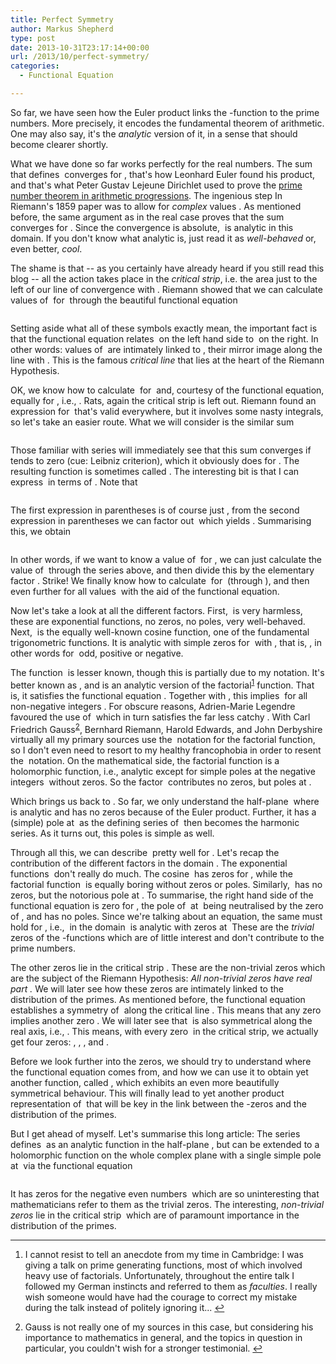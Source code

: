 ```yaml
---
title: Perfect Symmetry
author: Markus Shepherd
type: post
date: 2013-10-31T23:17:14+00:00
url: /2013/10/perfect-symmetry/
categories:
  - Functional Equation

---
```

So far, we have seen how the Euler product links the <span class='MathJax_Preview'><img src='http://localhost:8885/riemannhypothesis.info/wp-content/plugins/latex/cache/tex_3c22ba7aade15ea2b2852cd51bb4d6d4.gif' style='vertical-align: middle; border: none; ' class='tex' alt="" /></span>-function to the prime numbers. More precisely, it encodes the fundamental theorem of arithmetic. One may also say, it's the _analytic_ version of it, in a sense that should become clearer shortly.

What we have done so far works perfectly for the real numbers. The sum <span class='MathJax_Preview'><img src='http://localhost:8885/riemannhypothesis.info/wp-content/plugins/latex/cache/tex_19a97ba2e107df01d3324f0e09e8860f.gif' style='vertical-align: middle; border: none; ' class='tex' alt="" /></span> that defines <span class='MathJax_Preview'><img src='http://localhost:8885/riemannhypothesis.info/wp-content/plugins/latex/cache/tex_82a19a183ea387e48e91dbd98d8c989b.gif' style='vertical-align: middle; border: none; ' class='tex' alt="" /></span> converges for <span class='MathJax_Preview'><img src='http://localhost:8885/riemannhypothesis.info/wp-content/plugins/latex/cache/tex_6efd7056b68be5fc93ced37d8ae5a2db.gif' style='vertical-align: middle; border: none; ' class='tex' alt="" /></span>, that's how Leonhard Euler found his product, and that's what Peter Gustav Lejeune Dirichlet used to prove the <a href="http://en.wikipedia.org/wiki/Dirichlet's_theorem_on_arithmetic_progressions" target="_blank" rel="noopener noreferrer">prime number theorem in arithmetic progressions</a>. The ingenious step In Riemann's 1859 paper was to allow for _complex_ values <span class='MathJax_Preview'><img src='http://localhost:8885/riemannhypothesis.info/wp-content/plugins/latex/cache/tex_03c7c0ace395d80182db07ae2c30f034.gif' style='vertical-align: middle; border: none; padding-bottom:2px;' class='tex' alt="" /></span>. As mentioned before, the same argument as in the real case proves that the sum converges for <span class='MathJax_Preview'><img src='http://localhost:8885/riemannhypothesis.info/wp-content/plugins/latex/cache/tex_aac7aa6fd4216f20d11bec700bdf5749.gif' style='vertical-align: middle; border: none; ' class='tex' alt="" /></span>. Since the convergence is absolute, <span class='MathJax_Preview'><img src='http://localhost:8885/riemannhypothesis.info/wp-content/plugins/latex/cache/tex_82a19a183ea387e48e91dbd98d8c989b.gif' style='vertical-align: middle; border: none; ' class='tex' alt="" /></span> is analytic in this domain. If you don't know what analytic is, just read it as _well-behaved_ or, even better, _cool_.

The shame is that -- as you certainly have already heard if you still read this blog -- all the action takes place in the _critical strip_, i.e. the area just to the left of our line of convergence with <span class='MathJax_Preview'><img src='http://localhost:8885/riemannhypothesis.info/wp-content/plugins/latex/cache/tex_f27213a07c441b5aba249cd378467262.gif' style='vertical-align: middle; border: none; ' class='tex' alt="" /></span>. Riemann showed that we can calculate values of <span class='MathJax_Preview'><img src='http://localhost:8885/riemannhypothesis.info/wp-content/plugins/latex/cache/tex_82a19a183ea387e48e91dbd98d8c989b.gif' style='vertical-align: middle; border: none; ' class='tex' alt="" /></span> for <span class='MathJax_Preview'><img src='http://localhost:8885/riemannhypothesis.info/wp-content/plugins/latex/cache/tex_730228a2c336d0546c6f65da582144bf.gif' style='vertical-align: middle; border: none; ' class='tex' alt="" /></span> through the beautiful functional equation

<p style='text-align:center;'>
  <span class='MathJax_Preview'><img src='http://localhost:8885/riemannhypothesis.info/wp-content/plugins/latex/cache/tex_4f70a2965db95d12849cf5c9ee35d261.gif' style='vertical-align: middle; border: none;' class='tex' alt="" /></span>
</p>

<!--more-->

Setting aside what all of these symbols exactly mean, the important fact is that the functional equation relates <span class='MathJax_Preview'><img src='http://localhost:8885/riemannhypothesis.info/wp-content/plugins/latex/cache/tex_42487b795f4b15381e3f4844f3aa3cf3.gif' style='vertical-align: middle; border: none; ' class='tex' alt="" /></span> on the left hand side to <span class='MathJax_Preview'><img src='http://localhost:8885/riemannhypothesis.info/wp-content/plugins/latex/cache/tex_82a19a183ea387e48e91dbd98d8c989b.gif' style='vertical-align: middle; border: none; ' class='tex' alt="" /></span> on the right. In other words: values of <span class='MathJax_Preview'><img src='http://localhost:8885/riemannhypothesis.info/wp-content/plugins/latex/cache/tex_a2cb5482bd513bda4a5cf0e2d8edcc62.gif' style='vertical-align: middle; border: none; ' class='tex' alt="" /></span> are intimately linked to <span class='MathJax_Preview'><img src='http://localhost:8885/riemannhypothesis.info/wp-content/plugins/latex/cache/tex_828f5e197a0412e8052c03b69874859c.gif' style='vertical-align: middle; border: none; ' class='tex' alt="" /></span>, their mirror image along the line with <span class='MathJax_Preview'><img src='http://localhost:8885/riemannhypothesis.info/wp-content/plugins/latex/cache/tex_ff99235a71b4dda59391dbd968fce88a.gif' style='vertical-align: middle; border: none; ' class='tex' alt="" /></span>. This is the famous _critical line_ that lies at the heart of the Riemann Hypothesis.

OK, we know how to calculate <span class='MathJax_Preview'><img src='http://localhost:8885/riemannhypothesis.info/wp-content/plugins/latex/cache/tex_82a19a183ea387e48e91dbd98d8c989b.gif' style='vertical-align: middle; border: none; ' class='tex' alt="" /></span> for <span class='MathJax_Preview'><img src='http://localhost:8885/riemannhypothesis.info/wp-content/plugins/latex/cache/tex_aac7aa6fd4216f20d11bec700bdf5749.gif' style='vertical-align: middle; border: none; ' class='tex' alt="" /></span> and, courtesy of the functional equation, equally for <span class='MathJax_Preview'><img src='http://localhost:8885/riemannhypothesis.info/wp-content/plugins/latex/cache/tex_42487b795f4b15381e3f4844f3aa3cf3.gif' style='vertical-align: middle; border: none; ' class='tex' alt="" /></span>, i.e., <span class='MathJax_Preview'><img src='http://localhost:8885/riemannhypothesis.info/wp-content/plugins/latex/cache/tex_6c06588c83e2ea805e5d25a67c528256.gif' style='vertical-align: middle; border: none; ' class='tex' alt="" /></span>. Rats, again the critical strip is left out. Riemann found an expression for <span class='MathJax_Preview'><img src='http://localhost:8885/riemannhypothesis.info/wp-content/plugins/latex/cache/tex_82a19a183ea387e48e91dbd98d8c989b.gif' style='vertical-align: middle; border: none; ' class='tex' alt="" /></span> that's valid everywhere, but it involves some nasty integrals, so let's take an easier route. What we will consider is the similar sum

<p style='text-align:center;'>
  <span class='MathJax_Preview'><img src='http://localhost:8885/riemannhypothesis.info/wp-content/plugins/latex/cache/tex_e26a011874c399972f206d8c404fa54e.gif' style='vertical-align: middle; border: none;' class='tex' alt="" /></span>
</p>

Those familiar with series will immediately see that this sum converges if <span class='MathJax_Preview'><img src='http://localhost:8885/riemannhypothesis.info/wp-content/plugins/latex/cache/tex_e129757d575b978841cace34bfd51503.gif' style='vertical-align: middle; border: none; padding-bottom:1px;' class='tex' alt="" /></span> tends to zero (cue: Leibniz criterion), which it obviously does for <span class='MathJax_Preview'><img src='http://localhost:8885/riemannhypothesis.info/wp-content/plugins/latex/cache/tex_9c720321a1bf9f88feed1f59b5a1a539.gif' style='vertical-align: middle; border: none; ' class='tex' alt="" /></span>. The resulting function is sometimes called <span class='MathJax_Preview'><img src='http://localhost:8885/riemannhypothesis.info/wp-content/plugins/latex/cache/tex_b64dfab1f26fb80a4f20dbe2d33d89b8.gif' style='vertical-align: middle; border: none; ' class='tex' alt="" /></span>. The interesting bit is that I can express <span class='MathJax_Preview'><img src='http://localhost:8885/riemannhypothesis.info/wp-content/plugins/latex/cache/tex_b64dfab1f26fb80a4f20dbe2d33d89b8.gif' style='vertical-align: middle; border: none; ' class='tex' alt="" /></span> in terms of <span class='MathJax_Preview'><img src='http://localhost:8885/riemannhypothesis.info/wp-content/plugins/latex/cache/tex_82a19a183ea387e48e91dbd98d8c989b.gif' style='vertical-align: middle; border: none; ' class='tex' alt="" /></span>. Note that

<p style='text-align:center;'>
  <span class='MathJax_Preview'><img src='http://localhost:8885/riemannhypothesis.info/wp-content/plugins/latex/cache/tex_42b19889b4bbcbad7ec3818b50fd162a.gif' style='vertical-align: middle; border: none;' class='tex' alt="" /></span>
</p>

The first expression in parentheses is of course just <span class='MathJax_Preview'><img src='http://localhost:8885/riemannhypothesis.info/wp-content/plugins/latex/cache/tex_82a19a183ea387e48e91dbd98d8c989b.gif' style='vertical-align: middle; border: none; ' class='tex' alt="" /></span>, from the second expression in parentheses we can factor out <span class='MathJax_Preview'><img src='http://localhost:8885/riemannhypothesis.info/wp-content/plugins/latex/cache/tex_c78bc32635b8e432f9ffb296eeeb2873.gif' style='vertical-align: middle; border: none; ' class='tex' alt="" /></span> which yields <span class='MathJax_Preview'><img src='http://localhost:8885/riemannhypothesis.info/wp-content/plugins/latex/cache/tex_8a2a99fbc4af3e612daf893bcb4b040c.gif' style='vertical-align: middle; border: none; ' class='tex' alt="" /></span>. Summarising this, we obtain

<p style='text-align:center;'>
  <span class='MathJax_Preview'><img src='http://localhost:8885/riemannhypothesis.info/wp-content/plugins/latex/cache/tex_36b7637e09532e40b85511aa2b20ffd1.gif' style='vertical-align: middle; border: none;' class='tex' alt="" /></span>
</p>

In other words, if we want to know a value of <span class='MathJax_Preview'><img src='http://localhost:8885/riemannhypothesis.info/wp-content/plugins/latex/cache/tex_82a19a183ea387e48e91dbd98d8c989b.gif' style='vertical-align: middle; border: none; ' class='tex' alt="" /></span> for <span class='MathJax_Preview'><img src='http://localhost:8885/riemannhypothesis.info/wp-content/plugins/latex/cache/tex_29e7d0464054790a96e4cdf7b0a03e56.gif' style='vertical-align: middle; border: none; ' class='tex' alt="" /></span>, we can just calculate the value of <span class='MathJax_Preview'><img src='http://localhost:8885/riemannhypothesis.info/wp-content/plugins/latex/cache/tex_b64dfab1f26fb80a4f20dbe2d33d89b8.gif' style='vertical-align: middle; border: none; ' class='tex' alt="" /></span> through the series above, and then divide this by the elementary factor <span class='MathJax_Preview'><img src='http://localhost:8885/riemannhypothesis.info/wp-content/plugins/latex/cache/tex_a99d29828da855bacf1f4072877637e9.gif' style='vertical-align: middle; border: none; ' class='tex' alt="" /></span>. Strike! We finally know how to calculate <span class='MathJax_Preview'><img src='http://localhost:8885/riemannhypothesis.info/wp-content/plugins/latex/cache/tex_82a19a183ea387e48e91dbd98d8c989b.gif' style='vertical-align: middle; border: none; ' class='tex' alt="" /></span> for <span class='MathJax_Preview'><img src='http://localhost:8885/riemannhypothesis.info/wp-content/plugins/latex/cache/tex_9c720321a1bf9f88feed1f59b5a1a539.gif' style='vertical-align: middle; border: none; ' class='tex' alt="" /></span> (through <span class='MathJax_Preview'><img src='http://localhost:8885/riemannhypothesis.info/wp-content/plugins/latex/cache/tex_b64dfab1f26fb80a4f20dbe2d33d89b8.gif' style='vertical-align: middle; border: none; ' class='tex' alt="" /></span>), and then even further for all values <span class='MathJax_Preview'><img src='http://localhost:8885/riemannhypothesis.info/wp-content/plugins/latex/cache/tex_3e706fb57dd701a65c2279c95c120b2c.gif' style='vertical-align: middle; border: none; ' class='tex' alt="" /></span> with the aid of the functional equation.

Now let's take a look at all the different factors. First, <span class='MathJax_Preview'><img src='http://localhost:8885/riemannhypothesis.info/wp-content/plugins/latex/cache/tex_7bd97f704325cf9550b1df67dff97695.gif' style='vertical-align: middle; border: none; ' class='tex' alt="" /></span> is very harmless, these are exponential functions, no zeros, no poles, very well-behaved. Next, <span class='MathJax_Preview'><img src='http://localhost:8885/riemannhypothesis.info/wp-content/plugins/latex/cache/tex_2c544f0b2c806bd7a944ded45bfbed9e.gif' style='vertical-align: middle; border: none; ' class='tex' alt="" /></span> is the equally well-known cosine function, one of the fundamental trigonometric functions. It is analytic with simple zeros for <span class='MathJax_Preview'><img src='http://localhost:8885/riemannhypothesis.info/wp-content/plugins/latex/cache/tex_d7e67911603c54e446bdbb4323e7f359.gif' style='vertical-align: middle; border: none; ' class='tex' alt="" /></span> with <span class='MathJax_Preview'><img src='http://localhost:8885/riemannhypothesis.info/wp-content/plugins/latex/cache/tex_6686e0d0fda5627c015ebc472384baed.gif' style='vertical-align: middle; border: none; ' class='tex' alt="" /></span>, that is, <span class='MathJax_Preview'><img src='http://localhost:8885/riemannhypothesis.info/wp-content/plugins/latex/cache/tex_78caee21c41b95700fbcdb620fac0253.gif' style='vertical-align: middle; border: none; ' class='tex' alt="" /></span>, in other words for <span class='MathJax_Preview'><img src='http://localhost:8885/riemannhypothesis.info/wp-content/plugins/latex/cache/tex_03c7c0ace395d80182db07ae2c30f034.gif' style='vertical-align: middle; border: none; padding-bottom:2px;' class='tex' alt="" /></span> odd, positive or negative.

The function <span class='MathJax_Preview'><img src='http://localhost:8885/riemannhypothesis.info/wp-content/plugins/latex/cache/tex_5560124979a726b4003ac6002e95835a.gif' style='vertical-align: middle; border: none; ' class='tex' alt="" /></span> is lesser known, though this is partially due to my notation. It's better known as <span class='MathJax_Preview'><img src='http://localhost:8885/riemannhypothesis.info/wp-content/plugins/latex/cache/tex_25bf0ddd183aa3828daee6653b20fc62.gif' style='vertical-align: middle; border: none; ' class='tex' alt="" /></span>, and is an analytic version of the factorial<sup id="rf1-93"><a href="#fn1-93" title="I cannot resist to tell an anecdote from my time in Cambridge: I was giving a talk on prime generating functions, most of which involved heavy use of factorials. Unfortunately, throughout the entire talk I followed my German instincts and referred to them as faculties. I really wish someone would have had the courage to correct my mistake during the talk instead of politely ignoring it..." rel="footnote">1</a></sup> function. That is, it satisfies the functional equation <span class='MathJax_Preview'><img src='http://localhost:8885/riemannhypothesis.info/wp-content/plugins/latex/cache/tex_e0e124bfdf3d5c603086c5906a6a8752.gif' style='vertical-align: middle; border: none; ' class='tex' alt="" /></span>. Together with <span class='MathJax_Preview'><img src='http://localhost:8885/riemannhypothesis.info/wp-content/plugins/latex/cache/tex_acfe5b3cfd618246b80db2949df03e67.gif' style='vertical-align: middle; border: none; padding-bottom:2px;' class='tex' alt="" /></span>, this implies <span class='MathJax_Preview'><img src='http://localhost:8885/riemannhypothesis.info/wp-content/plugins/latex/cache/tex_aa32e401d6824259d1e51de399157aa6.gif' style='vertical-align: middle; border: none; ' class='tex' alt="" /></span> for all non-negative integers <span class='MathJax_Preview'><img src='http://localhost:8885/riemannhypothesis.info/wp-content/plugins/latex/cache/tex_7b8b965ad4bca0e41ab51de7b31363a1.gif' style='vertical-align: middle; border: none; padding-bottom:2px;' class='tex' alt="" /></span>. For obscure reasons, Adrien-Marie Legendre favoured the use of <span class='MathJax_Preview'><img src='http://localhost:8885/riemannhypothesis.info/wp-content/plugins/latex/cache/tex_d63360c1697f8a03f42a35fb1a57404e.gif' style='vertical-align: middle; border: none; ' class='tex' alt="" /></span> which in turn satisfies the far less catchy <span class='MathJax_Preview'><img src='http://localhost:8885/riemannhypothesis.info/wp-content/plugins/latex/cache/tex_41e0f9ff59e13c6b1b86b3b91003a604.gif' style='vertical-align: middle; border: none; ' class='tex' alt="" /></span>. With Carl Friedrich Gauss<sup id="rf2-93"><a href="#fn2-93" title="Gauss is not really one of my sources in this case, but considering his importance to mathematics in general, and the topics in question in particular, you couldn&#039;t wish for a stronger testimonial." rel="footnote">2</a></sup>, Bernhard Riemann, Harold Edwards, and John Derbyshire virtually all my primary sources use the <span class='MathJax_Preview'><img src='http://localhost:8885/riemannhypothesis.info/wp-content/plugins/latex/cache/tex_5f1d6a73ba9f495ec25bc5ca4f0d22e9.gif' style='vertical-align: middle; border: none; ' class='tex' alt="" /></span> notation for the factorial function, so I don't even need to resort to my healthy francophobia in order to resent the <span class='MathJax_Preview'><img src='http://localhost:8885/riemannhypothesis.info/wp-content/plugins/latex/cache/tex_25bf0ddd183aa3828daee6653b20fc62.gif' style='vertical-align: middle; border: none; ' class='tex' alt="" /></span> notation. On the mathematical side, the factorial function is a holomorphic function, i.e., analytic except for simple poles at the negative integers <span class='MathJax_Preview'><img src='http://localhost:8885/riemannhypothesis.info/wp-content/plugins/latex/cache/tex_de20d3e64deeb3579bb77754859b84d6.gif' style='vertical-align: middle; border: none; ' class='tex' alt="" /></span> without zeros. So the factor <span class='MathJax_Preview'><img src='http://localhost:8885/riemannhypothesis.info/wp-content/plugins/latex/cache/tex_5560124979a726b4003ac6002e95835a.gif' style='vertical-align: middle; border: none; ' class='tex' alt="" /></span> contributes no zeros, but poles at <span class='MathJax_Preview'><img src='http://localhost:8885/riemannhypothesis.info/wp-content/plugins/latex/cache/tex_85d13a38506fa5bfe29f844904f27325.gif' style='vertical-align: middle; border: none; ' class='tex' alt="" /></span>.

Which brings us back to <span class='MathJax_Preview'><img src='http://localhost:8885/riemannhypothesis.info/wp-content/plugins/latex/cache/tex_82a19a183ea387e48e91dbd98d8c989b.gif' style='vertical-align: middle; border: none; ' class='tex' alt="" /></span>. So far, we only understand the half-plane <span class='MathJax_Preview'><img src='http://localhost:8885/riemannhypothesis.info/wp-content/plugins/latex/cache/tex_aac7aa6fd4216f20d11bec700bdf5749.gif' style='vertical-align: middle; border: none; ' class='tex' alt="" /></span> where <span class='MathJax_Preview'><img src='http://localhost:8885/riemannhypothesis.info/wp-content/plugins/latex/cache/tex_82a19a183ea387e48e91dbd98d8c989b.gif' style='vertical-align: middle; border: none; ' class='tex' alt="" /></span> is analytic and has no zeros because of the Euler product. Further, it has a (simple) pole at <span class='MathJax_Preview'><img src='http://localhost:8885/riemannhypothesis.info/wp-content/plugins/latex/cache/tex_73bbe012edfb61eca43444d61fefe937.gif' style='vertical-align: middle; border: none; padding-bottom:1px;' class='tex' alt="" /></span> as the defining series of <span class='MathJax_Preview'><img src='http://localhost:8885/riemannhypothesis.info/wp-content/plugins/latex/cache/tex_82a19a183ea387e48e91dbd98d8c989b.gif' style='vertical-align: middle; border: none; ' class='tex' alt="" /></span> then becomes the harmonic series. As it turns out, this poles is simple as well.

Through all this, we can describe <span class='MathJax_Preview'><img src='http://localhost:8885/riemannhypothesis.info/wp-content/plugins/latex/cache/tex_82a19a183ea387e48e91dbd98d8c989b.gif' style='vertical-align: middle; border: none; ' class='tex' alt="" /></span> pretty well for <span class='MathJax_Preview'><img src='http://localhost:8885/riemannhypothesis.info/wp-content/plugins/latex/cache/tex_6c06588c83e2ea805e5d25a67c528256.gif' style='vertical-align: middle; border: none; ' class='tex' alt="" /></span>. Let's recap the contribution of the different factors in the domain <span class='MathJax_Preview'><img src='http://localhost:8885/riemannhypothesis.info/wp-content/plugins/latex/cache/tex_aac7aa6fd4216f20d11bec700bdf5749.gif' style='vertical-align: middle; border: none; ' class='tex' alt="" /></span>. The exponential functions <span class='MathJax_Preview'><img src='http://localhost:8885/riemannhypothesis.info/wp-content/plugins/latex/cache/tex_7bd97f704325cf9550b1df67dff97695.gif' style='vertical-align: middle; border: none; ' class='tex' alt="" /></span> don't really do much. The cosine <span class='MathJax_Preview'><img src='http://localhost:8885/riemannhypothesis.info/wp-content/plugins/latex/cache/tex_2c544f0b2c806bd7a944ded45bfbed9e.gif' style='vertical-align: middle; border: none; ' class='tex' alt="" /></span> has zeros for <span class='MathJax_Preview'><img src='http://localhost:8885/riemannhypothesis.info/wp-content/plugins/latex/cache/tex_5e155cccea77d8a1fa4c262e967dbcbd.gif' style='vertical-align: middle; border: none; ' class='tex' alt="" /></span>, while the factorial function <span class='MathJax_Preview'><img src='http://localhost:8885/riemannhypothesis.info/wp-content/plugins/latex/cache/tex_5560124979a726b4003ac6002e95835a.gif' style='vertical-align: middle; border: none; ' class='tex' alt="" /></span> is equally boring without zeros or poles. Similarly, <span class='MathJax_Preview'><img src='http://localhost:8885/riemannhypothesis.info/wp-content/plugins/latex/cache/tex_82a19a183ea387e48e91dbd98d8c989b.gif' style='vertical-align: middle; border: none; ' class='tex' alt="" /></span> has no zeros, but the notorious pole at <span class='MathJax_Preview'><img src='http://localhost:8885/riemannhypothesis.info/wp-content/plugins/latex/cache/tex_73bbe012edfb61eca43444d61fefe937.gif' style='vertical-align: middle; border: none; padding-bottom:1px;' class='tex' alt="" /></span>. To summarise, the right hand side of the functional equation is zero for <span class='MathJax_Preview'><img src='http://localhost:8885/riemannhypothesis.info/wp-content/plugins/latex/cache/tex_e591f01f8ea48a7d6c9e1a9993392fd1.gif' style='vertical-align: middle; border: none; ' class='tex' alt="" /></span>, the pole of <span class='MathJax_Preview'><img src='http://localhost:8885/riemannhypothesis.info/wp-content/plugins/latex/cache/tex_82a19a183ea387e48e91dbd98d8c989b.gif' style='vertical-align: middle; border: none; ' class='tex' alt="" /></span> at <span class='MathJax_Preview'><img src='http://localhost:8885/riemannhypothesis.info/wp-content/plugins/latex/cache/tex_73bbe012edfb61eca43444d61fefe937.gif' style='vertical-align: middle; border: none; padding-bottom:1px;' class='tex' alt="" /></span> being neutralised by the zero of <span class='MathJax_Preview'><img src='http://localhost:8885/riemannhypothesis.info/wp-content/plugins/latex/cache/tex_2c544f0b2c806bd7a944ded45bfbed9e.gif' style='vertical-align: middle; border: none; ' class='tex' alt="" /></span>, and has no poles. Since we're talking about an equation, the same must hold for <span class='MathJax_Preview'><img src='http://localhost:8885/riemannhypothesis.info/wp-content/plugins/latex/cache/tex_42487b795f4b15381e3f4844f3aa3cf3.gif' style='vertical-align: middle; border: none; ' class='tex' alt="" /></span>, i.e., <span class='MathJax_Preview'><img src='http://localhost:8885/riemannhypothesis.info/wp-content/plugins/latex/cache/tex_82a19a183ea387e48e91dbd98d8c989b.gif' style='vertical-align: middle; border: none; ' class='tex' alt="" /></span> in the domain <span class='MathJax_Preview'><img src='http://localhost:8885/riemannhypothesis.info/wp-content/plugins/latex/cache/tex_6c06588c83e2ea805e5d25a67c528256.gif' style='vertical-align: middle; border: none; ' class='tex' alt="" /></span> is analytic with zeros at <span class='MathJax_Preview'><img src='http://localhost:8885/riemannhypothesis.info/wp-content/plugins/latex/cache/tex_996d07ffcaaca01f253b60b09d54ff85.gif' style='vertical-align: middle; border: none; ' class='tex' alt="" /></span> These are the _trivial_ zeros of the <span class='MathJax_Preview'><img src='http://localhost:8885/riemannhypothesis.info/wp-content/plugins/latex/cache/tex_3c22ba7aade15ea2b2852cd51bb4d6d4.gif' style='vertical-align: middle; border: none; ' class='tex' alt="" /></span>-functions which are of little interest and don't contribute to the prime numbers.

The other zeros lie in the critical strip <span class='MathJax_Preview'><img src='http://localhost:8885/riemannhypothesis.info/wp-content/plugins/latex/cache/tex_f27213a07c441b5aba249cd378467262.gif' style='vertical-align: middle; border: none; ' class='tex' alt="" /></span>. These are the non-trivial zeros which are the subject of the Riemann Hypothesis: _All non-trivial zeros have real part <span class='MathJax_Preview'><img src='http://localhost:8885/riemannhypothesis.info/wp-content/plugins/latex/cache/tex_975ca8804565c1a569450d61090b2743.gif' style='vertical-align: middle; border: none; ' class='tex' alt="" /></span>._ We will later see how these zeros are intimately linked to the distribution of the primes. As mentioned before, the functional equation establishes a symmetry of <span class='MathJax_Preview'><img src='http://localhost:8885/riemannhypothesis.info/wp-content/plugins/latex/cache/tex_82a19a183ea387e48e91dbd98d8c989b.gif' style='vertical-align: middle; border: none; ' class='tex' alt="" /></span> along the critical line <span class='MathJax_Preview'><img src='http://localhost:8885/riemannhypothesis.info/wp-content/plugins/latex/cache/tex_ff99235a71b4dda59391dbd968fce88a.gif' style='vertical-align: middle; border: none; ' class='tex' alt="" /></span>. This means that any zero <span class='MathJax_Preview'><img src='http://localhost:8885/riemannhypothesis.info/wp-content/plugins/latex/cache/tex_03c7c0ace395d80182db07ae2c30f034.gif' style='vertical-align: middle; border: none; padding-bottom:2px;' class='tex' alt="" /></span> implies another zero <span class='MathJax_Preview'><img src='http://localhost:8885/riemannhypothesis.info/wp-content/plugins/latex/cache/tex_bb7298cd12c0914fa2c0649db12a747d.gif' style='vertical-align: middle; border: none; padding-bottom:1px;' class='tex' alt="" /></span>. We will later see that <span class='MathJax_Preview'><img src='http://localhost:8885/riemannhypothesis.info/wp-content/plugins/latex/cache/tex_3c22ba7aade15ea2b2852cd51bb4d6d4.gif' style='vertical-align: middle; border: none; ' class='tex' alt="" /></span> is also symmetrical along the real axis, i.e., <span class='MathJax_Preview'><img src='http://localhost:8885/riemannhypothesis.info/wp-content/plugins/latex/cache/tex_84d3a76a09b461a77c3cca2b16b962ba.gif' style='vertical-align: middle; border: none; ' class='tex' alt="" /></span>. This means, with every zero <span class='MathJax_Preview'><img src='http://localhost:8885/riemannhypothesis.info/wp-content/plugins/latex/cache/tex_03c7c0ace395d80182db07ae2c30f034.gif' style='vertical-align: middle; border: none; padding-bottom:2px;' class='tex' alt="" /></span> in the critical strip, we actually get four zeros: <span class='MathJax_Preview'><img src='http://localhost:8885/riemannhypothesis.info/wp-content/plugins/latex/cache/tex_03c7c0ace395d80182db07ae2c30f034.gif' style='vertical-align: middle; border: none; padding-bottom:2px;' class='tex' alt="" /></span>, <span class='MathJax_Preview'><img src='http://localhost:8885/riemannhypothesis.info/wp-content/plugins/latex/cache/tex_bb7298cd12c0914fa2c0649db12a747d.gif' style='vertical-align: middle; border: none; padding-bottom:1px;' class='tex' alt="" /></span>, <span class='MathJax_Preview'><img src='http://localhost:8885/riemannhypothesis.info/wp-content/plugins/latex/cache/tex_df0b80064ee2a2bcba9c3a02e4686bfd.gif' style='vertical-align: middle; border: none; ' class='tex' alt="" /></span>, and <span class='MathJax_Preview'><img src='http://localhost:8885/riemannhypothesis.info/wp-content/plugins/latex/cache/tex_c4e83a2249e944f3211e223ff08c0f5d.gif' style='vertical-align: middle; border: none; ' class='tex' alt="" /></span>.

Before we look further into the zeros, we should try to understand where the functional equation comes from, and how we can use it to obtain yet another function, called <span class='MathJax_Preview'><img src='http://localhost:8885/riemannhypothesis.info/wp-content/plugins/latex/cache/tex_f3a761cd56a9193ecefdec155ab9eecc.gif' style='vertical-align: middle; border: none; ' class='tex' alt="" /></span>, which exhibits an even more beautifully symmetrical behaviour. This will finally lead to yet another product representation of <span class='MathJax_Preview'><img src='http://localhost:8885/riemannhypothesis.info/wp-content/plugins/latex/cache/tex_82a19a183ea387e48e91dbd98d8c989b.gif' style='vertical-align: middle; border: none; ' class='tex' alt="" /></span> that will be key in the link between the <span class='MathJax_Preview'><img src='http://localhost:8885/riemannhypothesis.info/wp-content/plugins/latex/cache/tex_3c22ba7aade15ea2b2852cd51bb4d6d4.gif' style='vertical-align: middle; border: none; ' class='tex' alt="" /></span>-zeros and the distribution of the primes.

But I get ahead of myself. Let's summarise this long article: The series <span class='MathJax_Preview'><img src='http://localhost:8885/riemannhypothesis.info/wp-content/plugins/latex/cache/tex_19a97ba2e107df01d3324f0e09e8860f.gif' style='vertical-align: middle; border: none; ' class='tex' alt="" /></span> defines <span class='MathJax_Preview'><img src='http://localhost:8885/riemannhypothesis.info/wp-content/plugins/latex/cache/tex_82a19a183ea387e48e91dbd98d8c989b.gif' style='vertical-align: middle; border: none; ' class='tex' alt="" /></span> as an analytic function in the half-plane <span class='MathJax_Preview'><img src='http://localhost:8885/riemannhypothesis.info/wp-content/plugins/latex/cache/tex_aac7aa6fd4216f20d11bec700bdf5749.gif' style='vertical-align: middle; border: none; ' class='tex' alt="" /></span>, but can be extended to a holomorphic function on the whole complex plane with a single simple pole at <span class='MathJax_Preview'><img src='http://localhost:8885/riemannhypothesis.info/wp-content/plugins/latex/cache/tex_73bbe012edfb61eca43444d61fefe937.gif' style='vertical-align: middle; border: none; padding-bottom:1px;' class='tex' alt="" /></span> via the functional equation

<p style='text-align:center;'>
  <span class='MathJax_Preview'><img src='http://localhost:8885/riemannhypothesis.info/wp-content/plugins/latex/cache/tex_4f70a2965db95d12849cf5c9ee35d261.gif' style='vertical-align: middle; border: none;' class='tex' alt="" /></span>
</p>

It has zeros for the negative even numbers <span class='MathJax_Preview'><img src='http://localhost:8885/riemannhypothesis.info/wp-content/plugins/latex/cache/tex_996d07ffcaaca01f253b60b09d54ff85.gif' style='vertical-align: middle; border: none; ' class='tex' alt="" /></span> which are so uninteresting that mathematicians refer to them as the trivial zeros. The interesting, _non-trivial zeros_ lie in the critical strip <span class='MathJax_Preview'><img src='http://localhost:8885/riemannhypothesis.info/wp-content/plugins/latex/cache/tex_f27213a07c441b5aba249cd378467262.gif' style='vertical-align: middle; border: none; ' class='tex' alt="" /></span> which are of paramount importance in the distribution of the primes.

<hr class="footnotes" />

<ol class="footnotes">
  <li id="fn1-93">
    <p>
      I cannot resist to tell an anecdote from my time in Cambridge: I was giving a talk on prime generating functions, most of which involved heavy use of factorials. Unfortunately, throughout the entire talk I followed my German instincts and referred to them as <em>faculties</em>. I really wish someone would have had the courage to correct my mistake during the talk instead of politely ignoring it...&nbsp;<a href="#rf1-93" class="backlink" title="Jump back to footnote 1 in the text.">&#8617;</a>
    </p>
  </li>
  
  <li id="fn2-93">
    <p>
      Gauss is not really one of my sources in this case, but considering his importance to mathematics in general, and the topics in question in particular, you couldn't wish for a stronger testimonial.&nbsp;<a href="#rf2-93" class="backlink" title="Jump back to footnote 2 in the text.">&#8617;</a>
    </p>
  </li>
</ol>